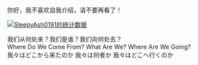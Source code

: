 你好，我不喜欢自我介绍，请不要再看了！

[![SleepyAsh0191的统计数据](https://github-readme-stats.vercel.app/api?username=SleepyAsh0191&locale=cn)](https://github.com/anuraghazra/github-readme-stats)

我们从何处来？我们是谁？我们向何处去？  
Where Do We Come From? What Are We? Where Are We Going?  
我々はどこから来たのか 我々は何者か 我々はどこへ行くのか  
